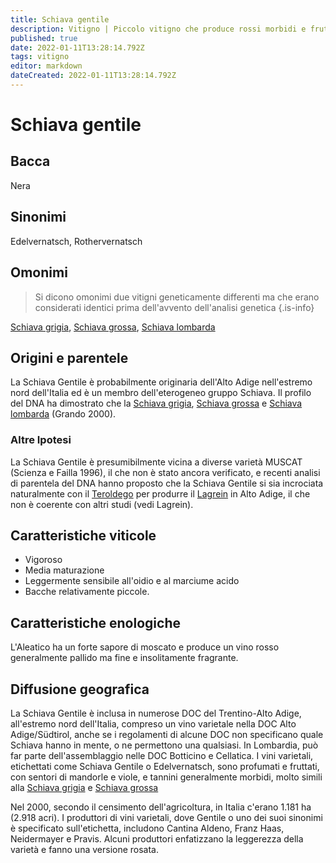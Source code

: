 ```yaml
---
title: Schiava gentile
description: Vitigno | Piccolo vitigno che produce rossi morbidi e fruttati in Alto Adige
published: true
date: 2022-01-11T13:28:14.792Z
tags: vitigno
editor: markdown
dateCreated: 2022-01-11T13:28:14.792Z
---
```


# Schiava gentile

## Bacca
Nera

## Sinonimi
Edelvernatsch, Rothervernatsch

## Omonimi
> Si dicono omonimi due vitigni geneticamente differenti ma che erano considerati identici prima dell'avvento dell'analisi genetica
{.is-info}

[Schiava grigia](/vitigni/Italia/bacca-nera/schiava-grigia), [Schiava grossa](/vitigni/Italia/bacca-nera/schiava-grossa), [Schiava lombarda](/vitigni/Italia/bacca-nera/schiava-lombarda) 

## Origini e parentele
La Schiava Gentile è probabilmente originaria dell'Alto Adige nell'estremo nord dell'Italia ed è un membro dell'eterogeneo gruppo Schiava. Il profilo del DNA ha dimostrato che la [Schiava grigia](/vitigni/Italia/bacca-nera/schiava-grigia), [Schiava grossa](/vitigni/Italia/bacca-nera/schiava-grossa) e [Schiava lombarda](/vitigni/Italia/bacca-nera/schiava-lombarda) (Grando 2000).

### Altre Ipotesi

La Schiava Gentile è presumibilmente vicina a diverse varietà MUSCAT (Scienza e Failla 1996), il che non è stato ancora verificato, e recenti analisi di parentela del DNA hanno proposto che la Schiava Gentile si sia incrociata naturalmente con il [Teroldego](/vitigni/Italia/bacca-nera/teroldego) per produrre il [Lagrein](/vitigni/Italia/bacca-nera/lagrein) in Alto Adige, il che non è coerente con altri studi (vedi Lagrein).

## Caratteristiche viticole
- Vigoroso
- Media maturazione 
- Leggermente sensibile all'oidio e al marciume acido
- Bacche relativamente piccole.

## Caratteristiche enologiche
L'Aleatico ha un forte sapore di moscato e produce un vino rosso generalmente pallido ma fine e insolitamente fragrante.

## Diffusione geografica

La Schiava Gentile è inclusa in numerose DOC del Trentino-Alto Adige, all'estremo nord dell'Italia, compreso un vino varietale nella DOC Alto Adige/Südtirol, anche se i regolamenti di alcune DOC non specificano quale Schiava hanno in mente, o ne permettono una qualsiasi. In Lombardia, può far parte dell'assemblaggio nelle DOC Botticino e Cellatica. I vini varietali, etichettati come Schiava Gentile o Edelvernatsch, sono profumati e fruttati, con sentori di mandorle e viole, e tannini generalmente morbidi, molto simili alla [Schiava grigia](/vitigni/Italia/bacca-nera/schiava-grigia) e [Schiava grossa](/vitigni/Italia/bacca-nera/schiava-grossa)

Nel 2000, secondo il censimento dell'agricoltura, in Italia c'erano 1.181 ha (2.918 acri). I produttori di vini varietali, dove Gentile o uno dei suoi sinonimi è specificato sull'etichetta, includono Cantina Aldeno, Franz Haas, Neidermayer e Pravis. Alcuni produttori enfatizzano la leggerezza della varietà e fanno una versione rosata.